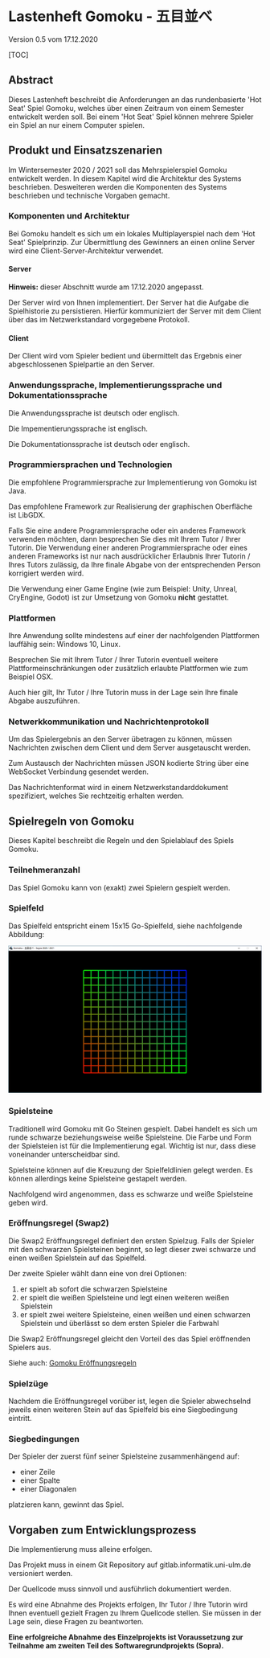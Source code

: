 # Lastenheft Gomoku - 五目並べ

Version 0.5 vom 17.12.2020

[TOC]

## Abstract

Dieses Lastenheft beschreibt die Anforderungen an das rundenbasierte 'Hot Seat' Spiel Gomoku, welches über einen Zeitraum von einem Semester entwickelt werden soll. Bei einem 'Hot Seat' Spiel können mehrere Spieler ein Spiel an nur einem Computer spielen.

## Produkt und Einsatzszenarien

Im Wintersemester 2020 / 2021 soll das Mehrspielerspiel Gomoku entwickelt werden. In diesem Kapitel wird die Architektur des Systems beschrieben. Desweiteren werden die Komponenten des Systems beschrieben und technische Vorgaben gemacht.

### Komponenten und Architektur

Bei Gomoku handelt es sich um ein lokales Multiplayerspiel nach dem 'Hot Seat' Spielprinzip. Zur Übermittlung des Gewinners an einen online Server wird eine Client-Server-Architektur verwendet.

#### Server

**Hinweis:** dieser Abschnitt wurde am 17.12.2020 angepasst.

Der Server wird von Ihnen implementiert. Der Server hat die Aufgabe die Spielhistorie zu persistieren. Hierfür kommuniziert der Server mit dem Client über das im Netzwerkstandard vorgegebene Protokoll. 

#### Client

Der Client wird vom Spieler bedient und übermittelt das Ergebnis einer abgeschlossenen Spielpartie an den Server.

### Anwendungssprache, Implementierungssprache und Dokumentationssprache

Die Anwendungssprache ist deutsch oder englisch.

Die Impementierungssprache ist englisch.

Die Dokumentationssprache ist deutsch oder englisch.

### Programmiersprachen und Technologien

Die empfohlene Programmiersprache zur Implementierung von Gomoku ist Java.

Das empfohlene Framework zur Realisierung der graphischen Oberfläche ist LibGDX.

Falls Sie eine andere Programmiersprache oder ein anderes Framework verwenden möchten, dann besprechen Sie dies mit Ihrem Tutor / Ihrer Tutorin. Die Verwendung einer anderen Programmiersprache oder eines anderen Frameworks ist nur nach ausdrücklicher Erlaubnis Ihrer Tutorin / Ihres Tutors zulässig, da Ihre finale Abgabe von der entsprechenden Person korrigiert werden wird.

Die Verwendung einer Game Engine (wie zum Beispiel: Unity, Unreal, CryEngine, Godot) ist zur Umsetzung von Gomoku **nicht** gestattet.

### Plattformen

Ihre Anwendung sollte mindestens auf einer der nachfolgenden Plattformen lauffähig sein: Windows 10, Linux.

Besprechen Sie mit Ihrem Tutor / Ihrer Tutorin eventuell weitere Plattformeinschränkungen oder zusätzlich erlaubte Plattformen wie zum Beispiel OSX.

Auch hier gilt, Ihr Tutor / Ihre Tutorin muss in der Lage sein Ihre finale Abgabe auszuführen.

### Netwerkkommunikation und Nachrichtenprotokoll

Um das Spielergebnis an den Server übetragen zu können, müssen Nachrichten zwischen dem Client und dem Server ausgetauscht werden.

Zum Austausch der Nachrichten müssen JSON kodierte String über eine WebSocket Verbindung gesendet werden.

Das Nachrichtenformat wird in einem Netzwerkstandarddokument  spezifiziert, welches Sie rechtzeitig erhalten werden.

## Spielregeln von Gomoku

Dieses Kapitel beschreibt die Regeln und den Spielablauf des Spiels Gomoku.

### Teilnehmeranzahl

Das Spiel Gomoku kann von (exakt) zwei Spielern gespielt werden.

### Spielfeld

Das Spielfeld entspricht einem 15x15 Go-Spielfeld, siehe nachfolgende Abbildung:

![Screenshot Go Grid](screenshot_go_grid.png)

### Spielsteine

Traditionell wird Gomoku mit Go Steinen gespielt. Dabei handelt es sich um runde schwarze beziehungsweise weiße Spielsteine. Die Farbe und Form der Spielsteien ist für die Implementierung egal. Wichtig ist nur, dass diese voneinander unterscheidbar sind.

Spielsteine können auf die Kreuzung der Spielfeldlinien gelegt werden. Es können allerdings keine Spielsteine gestapelt werden.

Nachfolgend wird angenommen, dass es schwarze und weiße Spielsteine geben wird.

### Eröffnungsregel (Swap2)

Die Swap2 Eröffnungsregel definiert den ersten Spielzug. Falls der Spieler mit den schwarzen Spielsteinen beginnt, so legt dieser zwei schwarze und einen weißen Spielstein auf das Spielfeld.

Der zweite Spieler wählt dann eine von drei Optionen:

1. er spielt ab sofort die schwarzen Spielsteine
2. er spielt die weißen Spielsteine und legt einen weiteren weißen Spielstein
3. er spielt zwei weitere Spielsteine, einen weißen und einen schwarzen Spielstein und überlässt so dem ersten Spieler die Farbwahl

Die Swap2 Eröffnungsregel gleicht den Vorteil des das Spiel eröffnenden Spielers aus.

Siehe auch: [Gomoku Eröffnungsregeln](http://gomokuworld.com/gomoku/2)

### Spielzüge

Nachdem die Eröffnungsregel vorüber ist, legen die Spieler abwechselnd jeweils einen weiteren Stein auf das Spielfeld bis eine Siegbedingung eintritt.

### Siegbedingungen

Der Spieler der zuerst fünf seiner Spielsteine zusammenhängend auf:

* einer Zeile
* einer Spalte
* einer Diagonalen

platzieren kann, gewinnt das Spiel.

## Vorgaben zum Entwicklungsprozess

Die Implementierung muss alleine erfolgen.

Das Projekt muss in einem Git Repository auf gitlab.informatik.uni-ulm.de versioniert werden.

Der Quellcode muss sinnvoll und ausführlich dokumentiert werden.

Es wird eine Abnahme des Projekts erfolgen, Ihr Tutor / Ihre Tutorin wird Ihnen eventuell gezielt Fragen zu Ihrem Quellcode stellen. Sie müssen in der Lage sein, diese Fragen zu beantworten.

**Eine erfolgreiche Abnahme des Einzelprojekts ist Voraussetzung zur Teilnahme am zweiten Teil des Softwaregrundprojekts (Sopra).**